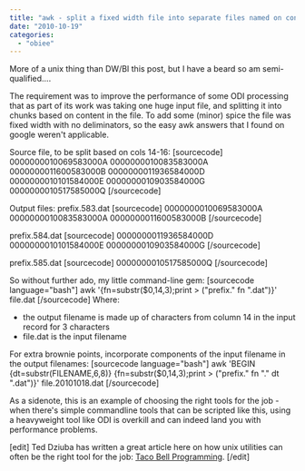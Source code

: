 ```yaml
---
title: "awk - split a fixed width file into separate files named on content"
date: "2010-10-19"
categories: 
  - "obiee"
---
```


More of a unix thing than DW/BI this post, but I have a beard so am semi-qualified....

The requirement was to improve the performance of some ODI processing that as part of its work was taking one huge input file, and splitting it into chunks based on content in the file. To add some (minor) spice the file was fixed width with no deliminators, so the easy awk answers that I found on google weren't applicable.

Source file, to be split based on cols 14-16: \[sourcecode\] 0000000010069583000A 0000000010083583000A 0000000011600583000B 0000000011936584000D 0000000010101584000E 0000000010903584000G 0000000010517585000Q \[/sourcecode\]

Output files: prefix.583.dat \[sourcecode\] 0000000010069583000A 0000000010083583000A 0000000011600583000B \[/sourcecode\]

prefix.584.dat \[sourcecode\] 0000000011936584000D 0000000010101584000E 0000000010903584000G \[/sourcecode\]

prefix.585.dat \[sourcecode\] 0000000010517585000Q \[/sourcecode\]

So without further ado, my little command-line gem: \[sourcecode language="bash"\] awk '{fn=substr($0,14,3);print > ("prefix." fn ".dat")}' file.dat \[/sourcecode\] Where:

- the output filename is made up of characters from column 14 in the input record for 3 characters
- file.dat is the input filename

For extra brownie points, incorporate components of the input filename in the output filenames: \[sourcecode language="bash"\] awk 'BEGIN {dt=substr(FILENAME,6,8)} {fn=substr($0,14,3);print > ("prefix." fn "." dt ".dat")}' file.20101018.dat \[/sourcecode\]

As a sidenote, this is an example of choosing the right tools for the job - when there's simple commandline tools that can be scripted like this, using a heavyweight tool like ODI is overkill and can indeed land you with performance problems.

\[edit\] Ted Dziuba has written a great article here on how unix utilities can often be the right tool for the job: [Taco Bell Programming](http://teddziuba.com/2010/10/taco-bell-programming.html). \[/edit\]
